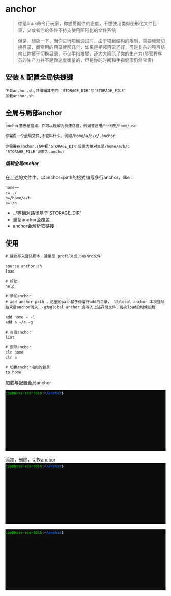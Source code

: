 # anchor

> 你是linux命令行玩家，你想贯彻你的态度，不想使用类似图形化文件目录，又或者你的条件不持支使用图形化的文件系统

> 但是，想象一下，当你进行项目调试时，由于项目结构的限制，需要频繁切换目录，而常用的目录就那几个，如果是相邻目录还好，可是复杂的项目结构让你疲于切换目录，不仅手指难受，还大大降低了你的生产力(尽管程序员的生产力并不是靠速度衡量的，但是你的时间和手指健康仍然宝贵)

## 安装 & 配置全局快捷键

```
下载anchor.sh,并编辑其中的 'STORAGE_DIR'与'STORAGE_FILE'
加载anchor.sh
```

## 全局与局部anchor

```
anchor意思是锚点，你可以理解为快捷路径，例如普通用户~代表/home/usr
```

```
你需要一个全局文件,不管叫什么，例如/home/a/b/c/.anchor

你需要在anchor.sh中把'STORAGE_DIR'设置为绝对目录/home/a/b/c
'STORAGE_FILE'设置为.anchor
```

##### 编辑全局anchor
在上述的文件中，以anchor=path的格式编写多行anchor，like：
```
home=~
c=../
b=/home/a/b
a=~/a
```
- ../等相对路径基于'STORAGE_DIR'
- 重复anchor会覆盖
- anchor会解析软链接

## 使用
```
# 建议写入登陆脚本，通常是.profile或.bashrc文件

source anchor.sh
load
```

```
# 帮助
help
```

```
# 添加anchor
# add anchor path ，这里的path基于你运行add的目录，-l为local anchor 本次登陆结束后anchor消失，-g为global anchor 会写入上述存储文件，每次load的时候加载

add home ~ -l
add a ~/a -g
```

```
# 查看anchor
list
```

```
# 删除anchor
clr home
clr a
```

```
# 切换anchor指向的目录
to home
```

加载与配置全局anchor

![alt text](gif/动画1.gif)

添加，删除，切换anchor
![alt text](gif/动画2.gif)

![alt text](gif/动画3.gif)
